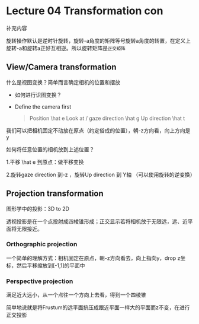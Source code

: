 # Lecture 04 Transformation con

补充内容

旋转操作默认是逆时针旋转，旋转-a角度的矩阵等号旋转a角度的转置，在定义上旋转-a和旋转a正好互相逆。所以旋转矩阵是``正交矩阵``

## View/Camera transformation

什么是视图变换？简单而言确定相机的位置和摆放

- 如何进行识图变换？

- Define the camera first

    >Position \hat e
    >Look at / gaze direction \hat g
    >Up direction \hat t

我们可以把相机固定不动放在原点（约定俗成的位置），朝-z方向看，向上方向是y

如何将任意位置的相机放到上述位置？

1.平移 \hat e 到原点：做平移变换

2.旋转gaze direction 到-z ，旋转Up direction 到 Y轴
（可以使用旋转的逆变换）

## Projection transformation

图形学中的投影：3D to 2D

透视投影是在一个点投射成四棱锥形成；正交显示若将相机放于无限远，远、近平面将无限接近。

### Orthographic projection

一个简单的理解方式：相机固定在原点，朝-z方向看去，向上指向y，drop z坐标，然后平移缩放到[-1,1]的平面中

### Perspective projection

满足近大远小，从一个点往一个方向上去看，得到一个四棱锥

简单地说就是将Frustum的远平面挤压成跟近平面一样大的平面而z不变，在进行正交投影
